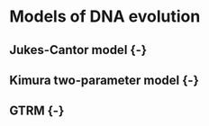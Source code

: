 
# Models of DNA evolution
<!-- ★ -->


## Jukes-Cantor model {-}


## Kimura two-parameter model {-}


## GTRM {-}